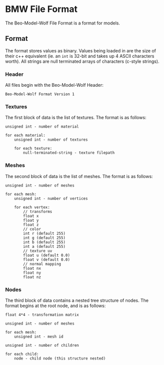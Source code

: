 # BMW File Format

The Beo-Model-Wolf File Format is a format for models.

## Format
The format stores values as binary. Values being loaded in are the size of their c++ equivalent (ie. an `int` is 32-bit and takes up 4 ASCII characters worth). All strings are null terminated arrays of characters (c-style strings).

### Header 
All files begin with the Beo-Model-Wolf Header:
```
Beo-Model-Wolf Format Version 1
```

### Textures
The first block of data is the list of textures. The format is as follows:
```
unsigned int - number of material

for each material:
	unsigned int - number of textures
	
	for each texture:
		null-terminated-string - texture filepath
```

### Meshes
The second block of data is the list of meshes. The format is as follows:
```
unsigned int - number of meshes

for each mesh:
	unsigned int - number of vertices
	
	for each vertex:
		// transforms
		float x
		float y
		float z
		// color
		int r (default 255)
		int g (default 255)
		int b (default 255)
		int a (default 255)
		// texture uv
		float u (default 0.0)
		float v (default 0.0)
		// normal mapping
		float nx
		float ny
		float nz
```

### Nodes
The third block of data contains a nested tree structure of nodes. The format begins at the root node, and is as follows:
```
float 4*4 - transformation matrix

unsigned int - number of meshes

for each mesh:
	unsigned int - mesh id
	
unsigned int - number of children

for each child:
	node - child node (this structure nested)
```
